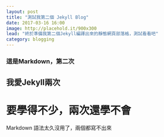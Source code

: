 ```yaml
---
layout: post
title: "測試我第二個 Jekyll Blog"
date: 2017-03-16 16:00
image: http://placehold.it/900x300
lead: "終於準備我第二個Jekyll編譯出來的靜態網頁部落格，測試看看吧"
category: blogging
---
```



### 這是Markdown，第二次
## 我愛Jekyll兩次
# 要學得不少，兩次還學不會
Markdown 語法太久沒用了，兩個都寫不出來
